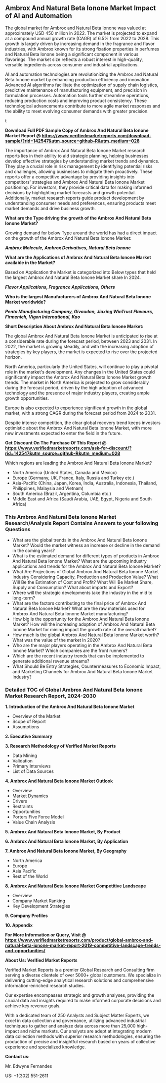 <h2>Ambrox And Natural Beta Ionone Market Impact of AI and Automation</h2><p>The global market for Ambrox and Natural Beta Ionone was valued at approximately USD 450 million in 2022. The market is projected to expand at a compound annual growth rate (CAGR) of 6.5% from 2022 to 2028. This growth is largely driven by increasing demand in the fragrance and flavor industries, with Ambrox known for its strong fixation properties in perfumes and Natural Beta Ionone being a significant component in various flavorings. The market size reflects a robust interest in high-quality, versatile ingredients across consumer and industrial applications.</p><p>AI and automation technologies are revolutionizing the Ambrox and Natural Beta Ionone market by enhancing production efficiency and innovation. Advanced AI algorithms facilitate the optimization of supply chain logistics, predictive maintenance of manufacturing equipment, and precision in formulation processes. Automation tools further streamline operations, reducing production costs and improving product consistency. These technological advancements contribute to more agile market responses and the ability to meet evolving consumer demands with greater precision.</p>t</p><p id="" class=""><strong>Download Full PDF Sample Copy of Ambrox And Natural Beta Ionone Market Report @ <a href="https://www.verifiedmarketreports.com/download-sample/?rid=142547&utm_source=github-R&utm_medium=028" target="_blank">https://www.verifiedmarketreports.com/download-sample/?rid=142547&utm_source=github-R&utm_medium=028</a></strong></p><p>The importance of&nbsp;Ambrox And Natural Beta Ionone Market research reports lies in their ability to aid strategic planning, helping businesses develop effective strategies by understanding market trends and dynamics. They play a crucial role in risk management by identifying potential risks and challenges, allowing businesses to mitigate them proactively. These reports offer a competitive advantage by providing insights into competitors' strategies and Ambrox And Natural Beta Ionone Market positioning. For investors, they provide critical data for making informed decisions by highlighting market forecasts and growth potential. Additionally, market research reports guide product development by understanding consumer needs and preferences, ensuring products meet market demands and drive business growth.</p><p><strong>What are the&nbsp;Type driving the growth of the Ambrox And Natural Beta Ionone Market?</strong></p><p id="" class="">Growing demand for below Type around the world has had a direct impact on the growth of the Ambrox And Natural Beta Ionone Market:</p><em><strong>Ambrox Molecule, Ambrox Derivatives, Natural Beta Ionone</strong></em></p><strong>What are the&nbsp;Applications&nbsp;of Ambrox And Natural Beta Ionone Market available in the Market?</strong></p><p id="" class="">Based on Application the Market is categorized into Below types that held the largest Ambrox And Natural Beta Ionone Market share In 2024.</p><em><strong>Flavor Applications, Fragrance Applications, Others</strong></em></p><strong>Who is the largest Manufacturers of Ambrox And Natural Beta Ionone Market worldwide?</strong></p><p><em><strong>Penta Manufacturing Company, Givaudan, Jiaxing WinTrust Flavours, Firmenich, Vigon International, Kao</strong></em></p><p id="" class=""><strong>Short Description About Ambrox And Natural Beta Ionone Market:</strong></p><p>The global Ambrox And Natural Beta Ionone Market is anticipated to rise at a considerable rate during the forecast period, between 2023 and 2031. In 2022, the market is growing steadily, and with the increasing adoption of strategies by key players, the market is expected to rise over the projected horizon.</p><p>North America, particularly the United States, will continue to play a pivotal role in the market's development. Any changes in the United States could significantly impact the Ambrox And Natural Beta Ionone Market growth trends. The market in North America is projected to grow considerably during the forecast period, driven by the high adoption of advanced technology and the presence of major industry players, creating ample growth opportunities.</p><p>Europe is also expected to experience significant growth in the global market, with a strong CAGR during the forecast period from 2024 to 2031.</p><p>Despite intense competition, the clear global recovery trend keeps investors optimistic about the Ambrox And Natural Beta Ionone Market, with more new investments expected to enter the field in the future.</p><p id="" class=""><strong>Get Discount On The Purchase Of This Report @ <a href="https://www.verifiedmarketreports.com/ask-for-discount/?rid=142547&utm_source=github-R&utm_medium=028" target="_blank">https://www.verifiedmarketreports.com/ask-for-discount/?rid=142547&utm_source=github-R&utm_medium=028</a></strong></p>Which regions are leading the Ambrox And Natural Beta Ionone Market?</p><ul><li>North America (United States, Canada and Mexico)</li><li>Europe (Germany, UK, France, Italy, Russia and Turkey etc.)</li><li>Asia-Pacific (China, Japan, Korea, India, Australia, Indonesia, Thailand, Philippines, Malaysia and Vietnam)</li><li>South America (Brazil, Argentina, Columbia etc.)</li><li>Middle East and Africa (Saudi Arabia, UAE, Egypt, Nigeria and South Africa)</li></ul><h3 id="" class="">This Ambrox And Natural Beta Ionone Market Research/Analysis Report Contains Answers to your following Questions</h3><ul><li>What are the global trends in the Ambrox And Natural Beta Ionone Market? Would the market witness an increase or decline in the demand in the coming years?</li><li>What is the estimated demand for different types of products in Ambrox And Natural Beta Ionone Market? What are the upcoming industry applications and trends for the Ambrox And Natural Beta Ionone Market?</li><li>What Are Projections of Global Ambrox And Natural Beta Ionone Market Industry Considering Capacity, Production and Production Value? What Will Be the Estimation of Cost and Profit? What Will Be Market Share, Supply and Consumption? What about imports and Export?</li><li>Where will the strategic developments take the industry in the mid to long-term?</li><li>What are the factors contributing to the final price of Ambrox And Natural Beta Ionone Market? What are the raw materials used for Ambrox And Natural Beta Ionone Market manufacturing?</li><li>How big is the opportunity for the Ambrox And Natural Beta Ionone Market? How will the increasing adoption of Ambrox And Natural Beta Ionone Market for mining impact the growth rate of the overall market?</li><li>How much is the global Ambrox And Natural Beta Ionone Market worth? What was the value of the market In 2020?</li><li>Who are the major players operating in the Ambrox And Natural Beta Ionone Market? Which companies are the front runners?</li><li>Which are the recent industry trends that can be implemented to generate additional revenue streams?</li><li>What Should Be Entry Strategies, Countermeasures to Economic Impact, and Marketing Channels for Ambrox And Natural Beta Ionone Market Industry?</li></ul><h3 id="" class="">Detailed TOC of Global Ambrox And Natural Beta Ionone Market Research Report, 2024-2030</h3><p id="" class=""><strong>1. Introduction of the Ambrox And Natural Beta Ionone Market</strong></p><ul><li>Overview of the Market</li><li>Scope of Report</li><li>Assumptions</li></ul><p id="" class=""><strong>2. Executive Summary</strong></p><p id="" class=""><strong>3. Research Methodology of Verified Market Reports</strong></p><ul><li>Data Mining</li><li>Validation</li><li>Primary Interviews</li><li>List of Data Sources</li></ul><p id="" class=""><strong>4. Ambrox And Natural Beta Ionone Market Outlook</strong></p><ul><li>Overview</li><li>Market Dynamics</li><li>Drivers</li><li>Restraints</li><li>Opportunities</li><li>Porters Five Force Model</li><li>Value Chain Analysis</li></ul><p id="" class=""><strong>5. Ambrox And Natural Beta Ionone Market, By Product</strong></p><p id="" class=""><strong>6. Ambrox And Natural Beta Ionone Market, By Application</strong></p><p id="" class=""><strong>7. Ambrox And Natural Beta Ionone Market, By Geography</strong></p><ul><li>North America</li><li>Europe</li><li>Asia Pacific</li><li>Rest of the World</li></ul><p id="" class=""><strong>8. Ambrox And Natural Beta Ionone Market Competitive Landscape</strong></p><ul><li>Overview</li><li>Company Market Ranking</li><li>Key Development Strategies</li></ul><p id="" class=""><strong>9. Company Profiles</strong></p><p id="" class=""><strong>10. Appendix</strong></p><p id="" class=""><strong>For More Information or Query, Visit @ <a href="https://www.verifiedmarketreports.com/product/global-ambrox-and-natural-beta-ionone-market-report-2019-competitive-landscape-trends-and-opportunities/" target="_blank">https://www.verifiedmarketreports.com/product/global-ambrox-and-natural-beta-ionone-market-report-2019-competitive-landscape-trends-and-opportunities/</a></strong></p><p id="" class=""><strong>About Us: Verified Market Reports</strong></p><p id="" class="">Verified Market Reports is a premier Global Research and Consulting firm serving a diverse clientele of over 5000+ global customers. We specialize in delivering cutting-edge analytical research solutions and comprehensive information-enriched research studies.</p><p id="" class="">Our expertise encompasses strategic and growth analyses, providing the crucial data and insights required to make informed corporate decisions and achieve key revenue goals.</p><p id="" class="">With a dedicated team of 250 Analysts and Subject Matter Experts, we excel in data collection and governance, utilizing advanced industrial techniques to gather and analyze data across more than 25,000 high-impact and niche markets. Our analysts are adept at integrating modern data collection methods with superior research methodologies, ensuring the production of precise and insightful research based on years of collective experience and specialized knowledge.</p><p id="" class=""><strong>Contact us:</strong></p><p id="" class="">Mr. Edwyne Fernandes</p><p id="" class="">US: +1(302) 551-2611</p>